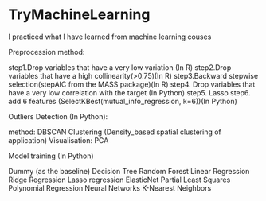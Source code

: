 # TryMachineLearning
I practiced what I have learned from machine learning couses 



Preprocession method: 

step1.Drop variables that have a very low variation (In R)
step2.Drop variables that have a high collinearity(>0.75)(In R)
step3.Backward stepwise selection(stepAIC from the MASS package)(In R)
step4. Drop variables that have a very low correlation with the target	(In Python)
step5. Lasso 
step6. add 6 features (SelectKBest(mutual_info_regression, k=6))(In Python)
	


Outliers Detection (In Python): 

method: DBSCAN Clustering (Density_based spatial clustering of application)
Visualisation: PCA

Model training (In Python)

Dummy (as the baseline)
Decision Tree
Random Forest
Linear Regression
Ridge Regression
Lasso regression
ElasticNet
Partial Least Squares
Polynomial Regression
Neural Networks
K-Nearest Neighbors
